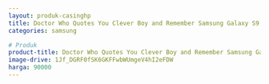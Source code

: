 ```yaml
---
layout: produk-casinghp
title: Doctor Who Quotes You Clever Boy and Remember Samsung Galaxy S9 Case
categories: samsung

# Produk
product-title: Doctor Who Quotes You Clever Boy and Remember Samsung Galaxy S9 Case
image-drive: 1Jf_DGRF0fSK6GKFFwbWUmgeV4hI2eFDW
harga: 90000
---
```

